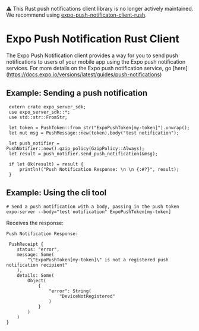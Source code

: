 ⚠️ This Rust push notifications client library is no longer actively maintained. We recommend using [expo-push-notificaton-client-rush](https://github.com/katayama8000/expo-push-notification-client-rust).

# Expo Push Notification Rust Client

The Expo Push Notification client provides a way for you to send push notifications to users of your mobile app using the Expo push notification services. For more details on the Expo push notification service, go [here] (https://docs.expo.io/versions/latest/guides/push-notifications)

## Example: Sending a push notification

```
 extern crate expo_server_sdk;
 use expo_server_sdk::*;
 use std::str::FromStr;

 let token = PushToken::from_str("ExpoPushToken[my-token]").unwrap();
 let mut msg = PushMessage::new(token).body("test notification");

 let push_notifier = PushNotifier::new().gzip_policy(GzipPolicy::Always);
 let result = push_notifier.send_push_notification(&msg);

 if let Ok(result) = result {
     println!("Push Notification Response: \n \n {:#?}", result);
 }
```

## Example: Using the cli tool

```
# Send a push notification with a body, passing in the push token
expo-server --body="test notification" ExpoPushToken[my-token]
```

Receives the response:
```
Push Notification Response: 
 
 PushReceipt {
    status: "error",
    message: Some(
        "\"ExpoPushToken[my-token]\" is not a registered push notification recipient"
    ),
    details: Some(
        Object(
            {
                "error": String(
                    "DeviceNotRegistered"
                )
            }
        )
    )
}
```